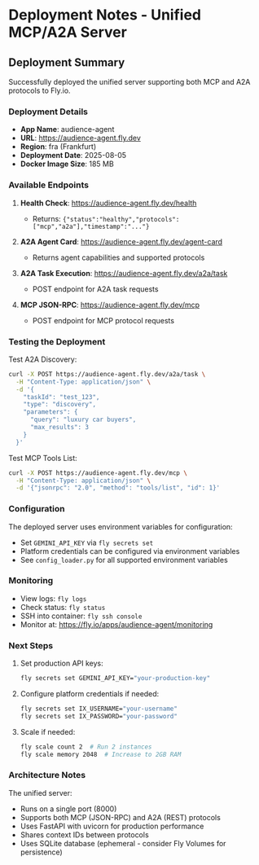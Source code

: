 # Deployment Notes - Unified MCP/A2A Server

## Deployment Summary

Successfully deployed the unified server supporting both MCP and A2A protocols to Fly.io.

### Deployment Details

- **App Name**: audience-agent
- **URL**: https://audience-agent.fly.dev
- **Region**: fra (Frankfurt)
- **Deployment Date**: 2025-08-05
- **Docker Image Size**: 185 MB

### Available Endpoints

1. **Health Check**: https://audience-agent.fly.dev/health
   - Returns: `{"status":"healthy","protocols":["mcp","a2a"],"timestamp":"..."}`

2. **A2A Agent Card**: https://audience-agent.fly.dev/agent-card
   - Returns agent capabilities and supported protocols

3. **A2A Task Execution**: https://audience-agent.fly.dev/a2a/task
   - POST endpoint for A2A task requests

4. **MCP JSON-RPC**: https://audience-agent.fly.dev/mcp
   - POST endpoint for MCP protocol requests

### Testing the Deployment

Test A2A Discovery:
```bash
curl -X POST https://audience-agent.fly.dev/a2a/task \
  -H "Content-Type: application/json" \
  -d '{
    "taskId": "test_123",
    "type": "discovery",
    "parameters": {
      "query": "luxury car buyers",
      "max_results": 3
    }
  }'
```

Test MCP Tools List:
```bash
curl -X POST https://audience-agent.fly.dev/mcp \
  -H "Content-Type: application/json" \
  -d '{"jsonrpc": "2.0", "method": "tools/list", "id": 1}'
```

### Configuration

The deployed server uses environment variables for configuration:
- Set `GEMINI_API_KEY` via `fly secrets set`
- Platform credentials can be configured via environment variables
- See `config_loader.py` for all supported environment variables

### Monitoring

- View logs: `fly logs`
- Check status: `fly status`
- SSH into container: `fly ssh console`
- Monitor at: https://fly.io/apps/audience-agent/monitoring

### Next Steps

1. Set production API keys:
   ```bash
   fly secrets set GEMINI_API_KEY="your-production-key"
   ```

2. Configure platform credentials if needed:
   ```bash
   fly secrets set IX_USERNAME="your-username"
   fly secrets set IX_PASSWORD="your-password"
   ```

3. Scale if needed:
   ```bash
   fly scale count 2  # Run 2 instances
   fly scale memory 2048  # Increase to 2GB RAM
   ```

### Architecture Notes

The unified server:
- Runs on a single port (8000)
- Supports both MCP (JSON-RPC) and A2A (REST) protocols
- Uses FastAPI with uvicorn for production performance
- Shares context IDs between protocols
- Uses SQLite database (ephemeral - consider Fly Volumes for persistence)